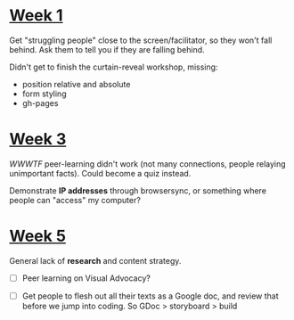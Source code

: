 # [Week 1](../sessions/01)

Get "struggling people" close to the screen/facilitator, so they won't fall behind. Ask them to tell you if they are falling behind.

Didn't get to finish the curtain-reveal workshop, missing:

* position relative and absolute
* form styling
* gh-pages

# [Week 3](../sessions/03)

*WWWTF* peer-learning didn't work (not many connections, people relaying unimportant facts). Could become a quiz instead.

Demonstrate **IP addresses** through browsersync, or something where people can "access" my computer?

# [Week 5](../sessions/05)

General lack of **research** and content strategy.

- [ ] Peer learning on Visual Advocacy?
- [ ] Get people to flesh out all their texts as a Google doc, and review that before we jump into coding. So GDoc > storyboard > build


<!--
# Session 1

* Intro: would be good to base the conversation around the **assessment criteria**, and show concrete examples of students work with marks.

* **Draw the Web** is fun, everyone apart from ON enjoyed it. Also interesting conversation afterwards, which leads well into the next research task.

* **Research** on Google Doc worked well, need to force people to reference their sources.

* Collaborative research and discussion on *How does it WWWork* went quite well.
To make it more **playful** and keep people's *antennas* up, we could introduce a *ball* (or any other soft object that can be easily and safely thrown around.. idea from Angela Morelli, Science Museum 2011). Only who has the *ball* can speak, and whenever s/he mentions a keyword that belongs to someone else, they need to pass it to them and let them talk a bit.

* [ ] Discussion around key WWW concepts: could experiment with an object that needs to be passed/thrown to the person who's in charge of a concept you mentioned. 
 

# [Session 2](../sessions/week-02.md)

### Learning goals review

Learning goals review in small groups went well I think. Maybe experiment with jotting down common goals on a whiteboard?

### Semiotics

Semiotics leading into MD: students interested but could go a bit quicker. Ask more questions.

### GitHub and MD

1. Introduce MD and GitHub: who else is using it? Make it **relevant**. Have a discussion around the benefits of a back-up + version-control system
2. Sign up to GitHub
3. Create your first repo
4. Clone rep
5. Draft a recipe in MD (without searching online, just a first draft)
6. Commit and push recipe draft
7. Demo how to do images and hyperlinks, as well as lists
8. Redraft recipe, commit and push again
9. README.md and link to recipe folder
10. GH-pages?

- [ ] MD: focus on writing rather than making it look good, or adding spaces between things?

* GitHub: more efficient to add people to a team and then add the whole team as **collaborators** in the repo

* [ ] Fork or branch? See below.

* [ ] Git: need to explain the difference between clone, fork, push and pull. Maybe with a **Git quiz**?

### Analysis

**What makes a website bad?**: try it as a group exercise. Maybe assign each group a couple of principles to concentrate on? 

* Instead of subjective statements like "I highly dislike the aesthetics" ask questions such as "How is this feature serving (or not) the business and its customers?" and "Why was this designed and built the way it is?"


# Session 3

* **Separation of concerns** seemed to go down well, mostly because of the BBC example than the royal paper dolls.

* **Quiz time** was the most successful activity of the day, in terms of students attention, as everybody participated quite actively. The quiz sparked a few interesting questions too.

* **HTML recipe**: short and focused exercise, gave me the opportunity to compare solutions and highlight good / bad practices.  

* The XML sandwich confused a couple of students. Maybe I should have asked *Is this sandwich valid HTML* as part of the quiz? 
 
* Most people seem uninterested in analysing bad websites or using heuristics (too abstract?) In general they seem to want me to teach them *how to make cool Web things*. Practical knowledge, **no theory plz**. 

* Introduced **alternative brief**: *design a website for the Ravensbourne Web Media course*. I feel that this would be an easier, more relatable subject for students to work on. Also giving them the same subject could create a common ground for ideas and maybe foster a healthy competition?

* Had to show **how Git works** again. Which is fine, need to remember that this workflow is not easy, many people don't seem to grasp how folders and files really work, or how to save files with the right extension. So it's worth demonstrating how to save an html file and commit-push it to GitHub.

* Should I have a **student alter ego** to push stuff to? 

* GTD video captured most people's attention. **Buzzwords bingo** not sure, need to experiment more with it, maybe base the discussion around the buzzwords. In general, need to get better at **moderating discussions**.  

* [Action plan](../sessions/week-03.md#assignment): we're not following it. Try something practical like Trello?

- [ ] **Keyboard tricks** eg <kbd>cmd</kbd> + <kbd>left</kbd> to select a whole line of text

# Session 4

### HTML and CSS boilerplates?

* folder structure, naming shit
* HTML comments
* CSS comments
* CSS reset / normalize
* CSS scaffolding `max-width` and `margin`

### Moodboard

Give it a checklist of components, eg:

* inspiring competitors (screenshots of entire pages)
* inspiring details (screenshots)
* colours
* imagery
* typography
* current state of affairs
* possible directions

- [ ] Do it on Pinterest, but go outside of Pinterest to add your own screenshots and real-life examples. Don't just re-pin stuff!

# Session 5

* **Folder structure** and how to `<link` files. Don't take it for granted. Can be part of the quiz

* [] Check [PhotoshopEtiquette](http://photoshopetiquette.com/) out

* [] Check [Rana's recipe evolution](https://github.com/RanaKarim/WEB14104/blob/master/students/Rana/Blogging/Week%205%20(Evolution%20of%20recipe)/Markdown-evoloution%20of%20recipe.md) out

### Grids

* Show **examples** from [960GS](http://960.gs) to demonstrate how grid systems are used by real websites.. and also big sites like The Guardian, Time etc.

* Show badly aligned code and **well indented code**, to demonstrate how grids are useful to make information easy to read / scan

* **LDN vs NYC** map: which one is easier to navigate?

* Maybe GridLover should be done on the previous session, before people start writing their recipe's CSS?

### Recipe demo

> In-greedy-ants

Used Skeleton to quickly demo how to lay out a recipe using a grid. [Here's the code](https://github.com/RavensbourneWebMedia/WEB14104/tree/master/sessions/skeleton-recipe).

I think it makes sense to do a live-demo for people to follow along and ask questions.

Maybe have some content ready, like a list of ingredients to plonk in as a `<ul>` and the method.  

### Policing

* Low **turnout**, again. What can we do about it?

* People getting **distracted by phones**.. should we start confiscating them? 

### Writing

* People struggle to **articulate** their ideas.. they say things like *I want to make this site look better* or *I want to make this look more basic and easier to navigate*. See [this example](https://github.com/RanaKarim/WEB14104/blob/master/students/Rana/Moodboard.jpg). 

* People don't **edit** what they write. See [this example](https://github.com/jackkemmish/WEB14104/blob/master/students/Jack/Bad%20Websites/the_bad_website%20chosen%20one.md). There are sweeping **assumptions** like *it can be made more interesting by adding a better structure to the lay out* (what structure? how better? what is the lay out?)

- [ ] Maybe show some stream of consciusness stuff.. some badly written text and ask them to re-write it?


# Session 6

### Wireframes critique

It went well, people really engaged with it. 

`+` give people post-its to write comments on
`+` hang wireframes on the wall and stand around them

- [x] Useful for the first session to be all around the same project and crit one project at a time. In future sessions we could try and do it more informally.

- [x] Should have showed **bad examples** of wireframes before, such as empty boxes and lorem ipsum.

Banned words

* dynamic
* Oswald font
* yellow background

- [x] Critiquette before leading questions


# Session 9

### Formative presentations issues

* How to give consistent feedback? Some sort of form to fill in and hand out with the same fields..
* *Peer assessment* To keep people engaged and listening to each other's presentations. Spreadsheet / matrix where everyone can give feedback to each other.. simple structure could be + (to be inspired) / - (to improve or change)
- [x] Tried with [this](https://bit.ly/WEB14104formative)
* How to make it less miserable for myself?
* Practicing and rehearsing
* Sticking to given time
* Having your materials ready (all the files, don't faff around with code, opening/closing folders)
* First slide should be a summary of your presentation: I'm going to start from A, then talk about B, then move on to C, and ask you D
* Make your presentation <del>interactive</del>interesting: ask questions to your audience, tell a story, be excited (see http://speaking.io?)


# Session 10

Codio experiment didn't go well: it doesn't offer a live preview, and what's more frustrating it sometimes stops auto-saving.

# Session 14

### FB quiz went well

Quiz questions probably too easy (could go faster) but the group chat experiment worked, at least it got participation up. 

Some serious `multitaskers` (or simply they can't focus for more than 30 seconds on anything) in the room, still need to keep them on their toes by calling out their names and asking them questions

### Plugins

People liked the beetle analogy.

Should get them to install a couple of plugins before ACF

ACF and Repeater: how to make a case for it? Maybe couple of examples of unstructured page vs tidy form

Should have showed them a couple of field groups (recipe + one lucky grabber)

### Themes

Should make a **super-simple ultra-barebones** theme (codename `PressWord`) and show people how to import their wireframes and start converting them.

Theme would include `skeleton` and `bootstrap`, as well as the function `consoleLog`

> HTML island in a PHP ocean :)

Shouldn't have asked them to download a new theme, but we all start from the same.

### Homework

Create custom fields appropriate to your website

Start moving your HTML wireframes into WP (give a couple of pointers, eg header/content/footer)


# Session 18

### Fonts? 

Maybe we should have a session specifically on typography and get people to experiment with fonts.

- [ ] Typecast exercise (you'll be marked on that): make something look good (and informative) without using images

- [ ] Is there a site that has some sort of **word-cloud** of associations with fonts, eg: `Comic Sans` > *unprofessional*, *childish* but perhaps also *fun*
 
### CTA (aka the thing)

What's the call to action of every page?  
  
![](http://bradfrost.com/wp-content/uploads/2013/09/Keynote-11-700x523.png)





# General

* Start thinking about **how long** each part of the day may take

* Split workshops in two halves:

	1. Everybody does the same thing: same apps (eg MAMP), same tech (eg: WP theme and plugins) and same content (eg: recipe)
	2. We let *fast learners* experiment and troubleshoot with the others 




# Github: branching or forking?

### Branching

`+` You can comment on code lines (in commit pages)

`+` Students contributions will show up immediately in the [contributors](https://github.com/RavensbourneWebMedia/WEB14104/graphs/contributors) page

`+` Students MUST accept 

### Forking

`+` Repo will show up on the user's dashboard

`+` You can [visualise commits](https://github.com/RavensbourneWebMedia/WEB14104/network)



# Briefs

### From `redesign a bad website` to `uglify a good website`? 

See [this essay](http://vcu.sagepub.com/content/13/3/314.full.pdf+html) 

> Internet Ugly is an imposition of messy humanity upon an online world of smooth gradients, blemish-correcting Photoshop, and AutoCorrect. It exploits tools meant to smooth and beautify, using them to muss and distort. 

### Do cool stuff

-->